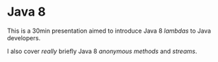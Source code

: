 # Java 8

This is a 30min presentation aimed to introduce Java 8 *lambdas* to Java developers.

I also cover *really* briefly Java 8 *anonymous methods* and *streams*.